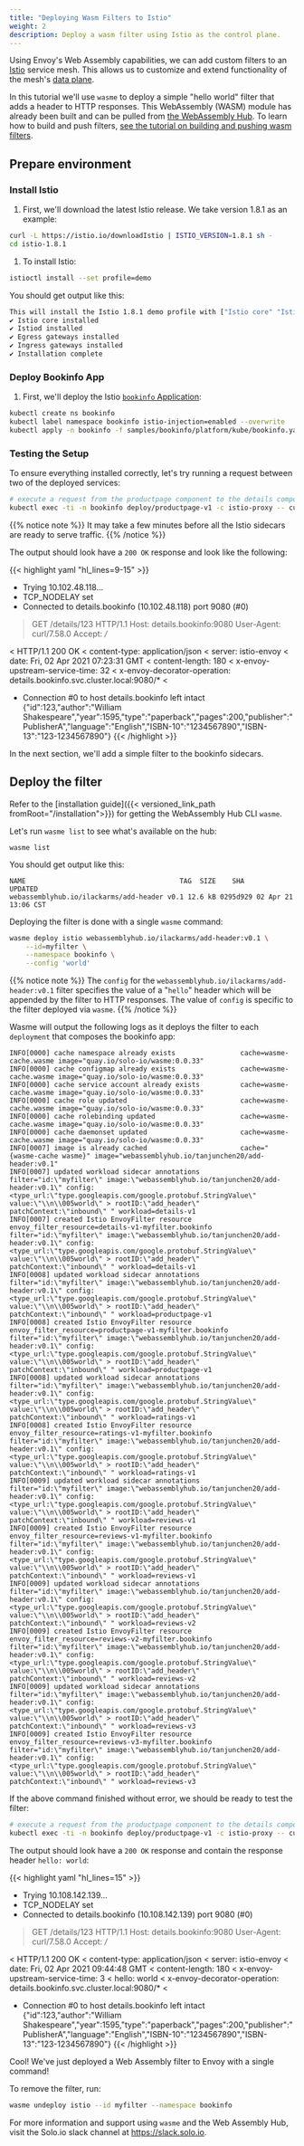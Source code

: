 ```yaml
---
title: "Deploying Wasm Filters to Istio"
weight: 2
description: Deploy a wasm filter using Istio as the control plane.
---
```


Using Envoy's Web Assembly capabilities, we can add custom filters to an [Istio](https://istio.io) service mesh. This allows us to customize and extend functionality of the mesh's [data plane](https://blog.envoyproxy.io/service-mesh-data-plane-vs-control-plane-2774e720f7fc).

In this tutorial we'll use `wasme` to deploy a simple "hello world" filter that adds a header to HTTP responses. This WebAssembly (WASM) module has already been built and can be pulled from [the WebAssembly Hub](https://webassemblyhub.io). To learn how to build and push filters, [see the tutorial on building and pushing wasm filters](../getting_started.md).


## Prepare environment

### Install Istio

1. First, we'll download the latest Istio release. We take version 1.8.1 as an example:

```bash
curl -L https://istio.io/downloadIstio | ISTIO_VERSION=1.8.1 sh -
cd istio-1.8.1
```

1. To install Istio:

```bash
istioctl install --set profile=demo
```

You should get output like this:

```bash
This will install the Istio 1.8.1 demo profile with ["Istio core" "Istiod" "Ingress gateways" "Egress gateways"] components into the cluster. Proceed? (y/N) y
✔ Istio core installed                                                                                                                
✔ Istiod installed                                                                                                                    
✔ Egress gateways installed                                                                                                           
✔ Ingress gateways installed                                                                                                          
✔ Installation complete 
```

### Deploy Bookinfo App

1. First, we'll deploy the Istio [`bookinfo` Application](https://istio.io/docs/examples/bookinfo/):

```bash
kubectl create ns bookinfo
kubectl label namespace bookinfo istio-injection=enabled --overwrite
kubectl apply -n bookinfo -f samples/bookinfo/platform/kube/bookinfo.yaml 
```

### Testing the Setup

To ensure everything installed correctly, let's try running a request between two of the deployed services:

```bash
# execute a request from the productpage component to the details component: 
kubectl exec -ti -n bookinfo deploy/productpage-v1 -c istio-proxy -- curl -v http://details.bookinfo:9080/details/123
```

{{% notice note %}}
It may take a few minutes before all the Istio sidecars are ready to serve traffic.
{{% /notice %}}

The output should look have a `200 OK` response and look like the following:

{{< highlight yaml "hl_lines=9-15" >}}
*   Trying 10.102.48.118...
* TCP_NODELAY set
* Connected to details.bookinfo (10.102.48.118) port 9080 (#0)
> GET /details/123 HTTP/1.1
> Host: details.bookinfo:9080
> User-Agent: curl/7.58.0
> Accept: */*
> 
< HTTP/1.1 200 OK
< content-type: application/json
< server: istio-envoy
< date: Fri, 02 Apr 2021 07:23:31 GMT
< content-length: 180
< x-envoy-upstream-service-time: 32
< x-envoy-decorator-operation: details.bookinfo.svc.cluster.local:9080/*
< 
* Connection #0 to host details.bookinfo left intact
{"id":123,"author":"William Shakespeare","year":1595,"type":"paperback","pages":200,"publisher":"PublisherA","language":"English","ISBN-10":"1234567890","ISBN-13":"123-1234567890"}
{{< /highlight >}}

In the next section, we'll add a simple filter to the bookinfo sidecars.  

## Deploy the filter

Refer to the [installation guide]({{< versioned_link_path fromRoot="/installation">}}) for getting the WebAssembly Hub CLI `wasme`.

Let's run `wasme list` to see what's available on the hub:

```shell
wasme list
```

You should get output like this:

```
NAME                                      TAG  SIZE    SHA      UPDATED
webassemblyhub.io/ilackarms/add-header v0.1 12.6 kB 0295d929 02 Apr 21 13:06 CST
```

Deploying the filter is done with a single `wasme` command:

```bash
wasme deploy istio webassemblyhub.io/ilackarms/add-header:v0.1 \
    --id=myfilter \
    --namespace bookinfo \
    --config 'world'
```

{{% notice note %}}
The `config` for the `webassemblyhub.io/ilackarms/add-header:v0.1` filter specifies the value of 
a "`hello`" header which will be appended by the filter to HTTP responses. The value of `config` is specific to the 
filter deployed via `wasme`.
{{% /notice %}}


Wasme will output the following logs as it deploys the filter to each `deployment` that composes the bookinfo app:

```
INFO[0000] cache namespace already exists                cache=wasme-cache.wasme image="quay.io/solo-io/wasme:0.0.33"
INFO[0000] cache configmap already exists                cache=wasme-cache.wasme image="quay.io/solo-io/wasme:0.0.33"
INFO[0000] cache service account already exists          cache=wasme-cache.wasme image="quay.io/solo-io/wasme:0.0.33"
INFO[0000] cache role updated                            cache=wasme-cache.wasme image="quay.io/solo-io/wasme:0.0.33"
INFO[0000] cache rolebinding updated                     cache=wasme-cache.wasme image="quay.io/solo-io/wasme:0.0.33"
INFO[0000] cache daemonset updated                       cache=wasme-cache.wasme image="quay.io/solo-io/wasme:0.0.33"
INFO[0007] image is already cached                       cache="{wasme-cache wasme}" image="webassemblyhub.io/tanjunchen20/add-header:v0.1"
INFO[0007] updated workload sidecar annotations          filter="id:\"myfilter\" image:\"webassemblyhub.io/tanjunchen20/add-header:v0.1\" config:<type_url:\"type.googleapis.com/google.protobuf.StringValue\" value:\"\\n\\005world\" > rootID:\"add_header\" patchContext:\"inbound\" " workload=details-v1
INFO[0007] created Istio EnvoyFilter resource            envoy_filter_resource=details-v1-myfilter.bookinfo filter="id:\"myfilter\" image:\"webassemblyhub.io/tanjunchen20/add-header:v0.1\" config:<type_url:\"type.googleapis.com/google.protobuf.StringValue\" value:\"\\n\\005world\" > rootID:\"add_header\" patchContext:\"inbound\" " workload=details-v1
INFO[0008] updated workload sidecar annotations          filter="id:\"myfilter\" image:\"webassemblyhub.io/tanjunchen20/add-header:v0.1\" config:<type_url:\"type.googleapis.com/google.protobuf.StringValue\" value:\"\\n\\005world\" > rootID:\"add_header\" patchContext:\"inbound\" " workload=productpage-v1
INFO[0008] created Istio EnvoyFilter resource            envoy_filter_resource=productpage-v1-myfilter.bookinfo filter="id:\"myfilter\" image:\"webassemblyhub.io/tanjunchen20/add-header:v0.1\" config:<type_url:\"type.googleapis.com/google.protobuf.StringValue\" value:\"\\n\\005world\" > rootID:\"add_header\" patchContext:\"inbound\" " workload=productpage-v1
INFO[0008] updated workload sidecar annotations          filter="id:\"myfilter\" image:\"webassemblyhub.io/tanjunchen20/add-header:v0.1\" config:<type_url:\"type.googleapis.com/google.protobuf.StringValue\" value:\"\\n\\005world\" > rootID:\"add_header\" patchContext:\"inbound\" " workload=ratings-v1
INFO[0008] created Istio EnvoyFilter resource            envoy_filter_resource=ratings-v1-myfilter.bookinfo filter="id:\"myfilter\" image:\"webassemblyhub.io/tanjunchen20/add-header:v0.1\" config:<type_url:\"type.googleapis.com/google.protobuf.StringValue\" value:\"\\n\\005world\" > rootID:\"add_header\" patchContext:\"inbound\" " workload=ratings-v1
INFO[0009] updated workload sidecar annotations          filter="id:\"myfilter\" image:\"webassemblyhub.io/tanjunchen20/add-header:v0.1\" config:<type_url:\"type.googleapis.com/google.protobuf.StringValue\" value:\"\\n\\005world\" > rootID:\"add_header\" patchContext:\"inbound\" " workload=reviews-v1
INFO[0009] created Istio EnvoyFilter resource            envoy_filter_resource=reviews-v1-myfilter.bookinfo filter="id:\"myfilter\" image:\"webassemblyhub.io/tanjunchen20/add-header:v0.1\" config:<type_url:\"type.googleapis.com/google.protobuf.StringValue\" value:\"\\n\\005world\" > rootID:\"add_header\" patchContext:\"inbound\" " workload=reviews-v1
INFO[0009] updated workload sidecar annotations          filter="id:\"myfilter\" image:\"webassemblyhub.io/tanjunchen20/add-header:v0.1\" config:<type_url:\"type.googleapis.com/google.protobuf.StringValue\" value:\"\\n\\005world\" > rootID:\"add_header\" patchContext:\"inbound\" " workload=reviews-v2
INFO[0009] created Istio EnvoyFilter resource            envoy_filter_resource=reviews-v2-myfilter.bookinfo filter="id:\"myfilter\" image:\"webassemblyhub.io/tanjunchen20/add-header:v0.1\" config:<type_url:\"type.googleapis.com/google.protobuf.StringValue\" value:\"\\n\\005world\" > rootID:\"add_header\" patchContext:\"inbound\" " workload=reviews-v2
INFO[0009] updated workload sidecar annotations          filter="id:\"myfilter\" image:\"webassemblyhub.io/tanjunchen20/add-header:v0.1\" config:<type_url:\"type.googleapis.com/google.protobuf.StringValue\" value:\"\\n\\005world\" > rootID:\"add_header\" patchContext:\"inbound\" " workload=reviews-v3
INFO[0009] created Istio EnvoyFilter resource            envoy_filter_resource=reviews-v3-myfilter.bookinfo filter="id:\"myfilter\" image:\"webassemblyhub.io/tanjunchen20/add-header:v0.1\" config:<type_url:\"type.googleapis.com/google.protobuf.StringValue\" value:\"\\n\\005world\" > rootID:\"add_header\" patchContext:\"inbound\" " workload=reviews-v3
```

If the above command finished without error, we should be ready to test the filter:

```bash
# execute a request from the productpage component to the details component: 
kubectl exec -ti -n bookinfo deploy/productpage-v1 -c istio-proxy -- curl -v http://details.bookinfo:9080/details/123
```

The output should look have a `200 OK` response and contain the response header `hello: world`:

{{< highlight yaml "hl_lines=15" >}}
*   Trying 10.108.142.139...
* TCP_NODELAY set
* Connected to details.bookinfo (10.108.142.139) port 9080 (#0)
> GET /details/123 HTTP/1.1
> Host: details.bookinfo:9080
> User-Agent: curl/7.58.0
> Accept: */*
> 
< HTTP/1.1 200 OK
< content-type: application/json
< server: istio-envoy
< date: Fri, 02 Apr 2021 09:44:48 GMT
< content-length: 180
< x-envoy-upstream-service-time: 3
< hello: world
< x-envoy-decorator-operation: details.bookinfo.svc.cluster.local:9080/*
< 
* Connection #0 to host details.bookinfo left intact
{"id":123,"author":"William Shakespeare","year":1595,"type":"paperback","pages":200,"publisher":"PublisherA","language":"English","ISBN-10":"1234567890","ISBN-13":"123-1234567890"}
{{< /highlight >}}

Cool! We've just deployed a Web Assembly filter to Envoy with a single command!
 
To remove the filter, run: 

```bash 
wasme undeploy istio --id myfilter --namespace bookinfo
```

For more information and support using `wasme` and the Web Assembly Hub, visit the Solo.io slack channel at
https://slack.solo.io.
